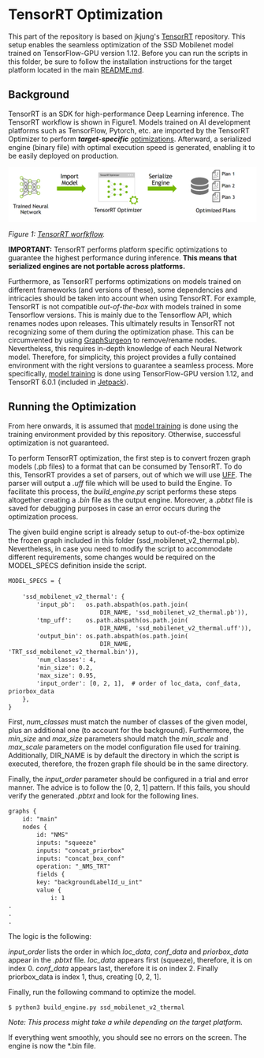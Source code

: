 TensorRT Optimization
====================================



This part of the repository is based on jkjung's [TensorRT](https://github.com/jkjung-avt/tensorrt_demos) repository. This setup enables the seamless optimization of the SSD Mobilenet model trained on TensorFlow-GPU version 1.12. Before you can run the scripts in this folder, be sure to follow the installation instructions for the target platform located in the main [README.md](../).



## Background

TensorRT is an SDK for high-performance Deep Learning inference. The TensorRT workflow is shown in Figure1. Models trained on AI development platforms such as TensorFlow, Pytorch, etc. are imported by the TensorRT Optimizer to perform ***target-specific*** [optimizations](http://on-demand.gputechconf.com/gtcdc/2017/presentation/dc7172-shashank-prasanna-deep-learning-deployment-with-nvidia-tensorrt.pdf). Afterward, a serialized engine (binary file) with optimal execution speed is generated, enabling it to be easily deployed on production.



![TensorRT_workflow](docs/tensor_rt_workflow.jpeg)

*Figure 1: [TensorRT worfkflow](https://docs.nvidia.com/deeplearning/sdk/tensorrt-developer-guide/index.html).*

**IMPORTANT:** TensorRT performs platform specific optimizations to guarantee the highest performance during inference. **This means that serialized engines are not portable across platforms.** 

Furthermore, as TensorRT performs optimizations on models trained on different frameworks (and versions of these), some dependencies and intricacies should be taken into account when using TensorRT. For example, TensorRT is not compatible *out-of-the-box* with models trained in some Tensorflow versions. This is mainly due to the Tensorflow API, which renames nodes upon releases. This ultimately results in TensorRT not recognizing some of them during the optimization phase. This can be circumvented by using [GraphSurgeon](https://docs.nvidia.com/deeplearning/sdk/tensorrt-api/python_api/graphsurgeon/graphsurgeon.html) to remove/rename nodes. Nevertheless, this requires in-depth knowledge of each Neural Network model. Therefore, for simplicity, this project provides a fully contained environment with the right versions to guarantee a seamless process. More specifically, [model training](../tensorflow_training/) is done using TensorFlow-GPU version 1.12, and TensorRT 6.0.1 (included in [Jetpack](https://developer.nvidia.com/embedded/jetpack)).



##  Running the Optimization

From here onwards, it is assumed that [model training](../tensorflow_training) is done using the training environment provided by this repository. Otherwise, successful optimization is not guaranteed.

To perform TensorRT optimization, the first step is to convert frozen graph models (.pb files) to a format that can be consumed by TensorRT. To do this, TensorRT provides a set of parsers, out of which we will use [UFF](https://docs.nvidia.com/deeplearning/sdk/tensorrt-api/python_api/uff/uff.html). The parser will output a *.uff* file which will be used to build the Engine. To facilitate this process, the *build_engine.py* script performs these steps altogether creating a *.bin* file as the output engine. Moreover, a *.pbtxt* file is saved for debugging purposes in case an error occurs during the optimization process.

The given build engine script is already setup to out-of-the-box optimize the frozen graph included in this folder (ssd_mobilenet_v2_thermal.pb). Nevertheless, in case you need to modify the script to accommodate different requirements, some changes would be required on the MODEL_SPECS definition inside the script.

```
MODEL_SPECS = {

    'ssd_mobilenet_v2_thermal': {
        'input_pb':   os.path.abspath(os.path.join(
                          DIR_NAME, 'ssd_mobilenet_v2_thermal.pb')),
        'tmp_uff':    os.path.abspath(os.path.join(
                          DIR_NAME, 'ssd_mobilenet_v2_thermal.uff')),
        'output_bin': os.path.abspath(os.path.join(
                          DIR_NAME, 'TRT_ssd_mobilenet_v2_thermal.bin')),
        'num_classes': 4,
        'min_size': 0.2,
        'max_size': 0.95,
        'input_order': [0, 2, 1],  # order of loc_data, conf_data, priorbox_data
    },
}
```

First,  *num_classes* must match the number of classes of the given model, plus an additional one (to account for the background). Furthermore, the *min_size* and *max_size* parameters should match the *min_scale* and *max_scale* parameters on the model configuration file used for training. Additionally, DIR_NAME is by default the directory in which the script is executed, therefore, the frozen graph file should be in the same directory. 

Finally, the *input_order* parameter should be configured in a trial and error manner. The advice is to follow the [0, 2, 1] pattern. If this fails, you should verify the generated *.pbtxt* and look for the following lines. 

```
graphs {
	id: "main"
	nodes {
		id: "NMS"
		inputs: "squeeze"
		inputs: "concat_priorbox"
		inputs: "concat_box_conf"
		operation: "_NMS_TRT"
		fields {
		key: "backgroundLabelId_u_int"
		value {
			i: 1
.
.
.
```

The logic is the following: 

*input_order* lists the order in which *loc_data*, *conf_data* and *priorbox_data* appear in the *.pbtxt* file. *loc_data* appears first (squeeze), therefore, it is on index 0. *conf_data* appears last, therefore it is on index 2. Finally priorbox_data is index 1, thus, creating [0, 2, 1].



Finally, run the following command to optimize the model.

```
$ python3 build_engine.py ssd_mobilenet_v2_thermal
```

*Note: This process might take a while depending on the target platform.*

If everything went smoothly, you should see no errors on the screen. The engine is now the *.bin file.